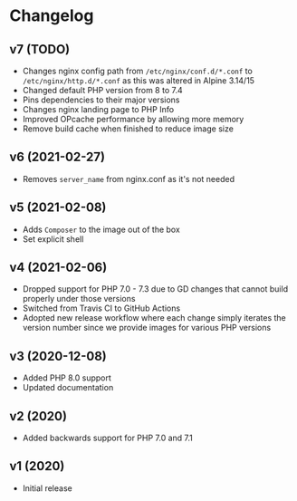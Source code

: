 # Changelog

## v7 (TODO)

* Changes nginx config path from `/etc/nginx/conf.d/*.conf` to `/etc/nginx/http.d/*.conf` as this was altered in Alpine 3.14/15
* Changed default PHP version from 8 to 7.4
* Pins dependencies to their major versions
* Changes nginx landing page to PHP Info
* Improved OPcache performance by allowing more memory
* Remove build cache when finished to reduce image size

## v6 (2021-02-27)

* Removes `server_name` from nginx.conf as it's not needed

## v5 (2021-02-08)

* Adds `Composer` to the image out of the box
* Set explicit shell

## v4 (2021-02-06)

* Dropped support for PHP 7.0 - 7.3 due to GD changes that cannot build properly under those versions
* Switched from Travis CI to GitHub Actions
* Adopted new release workflow where each change simply iterates the version number since we provide images for various PHP versions

## v3 (2020-12-08)

* Added PHP 8.0 support
* Updated documentation

## v2 (2020)

* Added backwards support for PHP 7.0 and 7.1

## v1 (2020)

* Initial release
